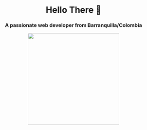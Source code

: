 <h1 align="center">
    Hello There 👋
</h1>
<h3 align="center">A passionate web developer from Barranquilla/Colombia</h3>

<div id="header" align="center" >
    <img src="https://media.giphy.com/media/CuuSHzuc0O166MRfjt/giphy.gif" width="300">
</div>
